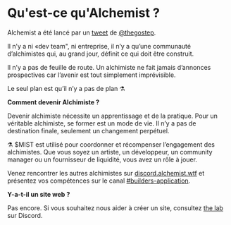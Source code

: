 # Qu'est-ce qu'Alchemist ?

Alchemist a été lancé par un [tweet](https://twitter.com/thegostep/status/1358159173440184322?s=20) de [@thegostep](https://twitter.com/thegostep).

Il n’y a ni «dev team", ni entreprise, il n’y a qu’une communauté d’alchimistes qui, au grand jour, définit ce qui doit être construit.

Il n’y a pas de feuille de route. Un alchimiste ne fait jamais d’annonces prospectives car l’avenir est tout simplement imprévisible.

Le seul plan est qu’il n’y a pas de plan ⚗️

**Comment devenir Alchimiste ?**

Devenir alchimiste nécessite un apprentissage et de la pratique. Pour un véritable alchimiste, se former est un mode de vie. Il n’y a pas de destination finale, seulement un changement perpétuel.

⚗️ $MIST est utilisé pour coordonner et récompenser l’engagement des alchimistes. Que vous soyez un artiste, un développeur, un community manager ou un fournisseur de liquidité, vous avez un rôle à jouer.

Venez rencontrer les autres alchimistes sur [discord.alchemist.wtf](http://discord.alchemist.wtf) et présentez vos compétences sur le canal [\#builders-application](https://discord.com/channels/812035504869998644/812324390082969620).

**Y-a-t-il un site web ?**

Pas encore. Si vous souhaitez nous aider à créer un site, consultez [the lab](https://discord.gg/UQB4MwG4c8) sur Discord.

